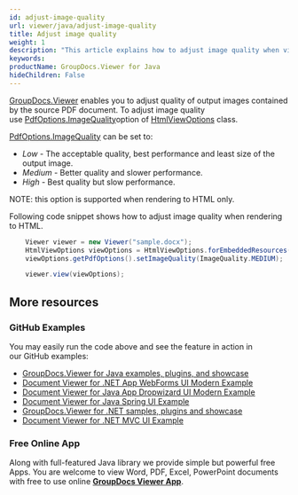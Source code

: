 ```yaml
---
id: adjust-image-quality
url: viewer/java/adjust-image-quality
title: Adjust image quality
weight: 1
description: "This article explains how to adjust image quality when viewing PDF Documents with GroupDocs.Viewer within your Java applications."
keywords: 
productName: GroupDocs.Viewer for Java
hideChildren: False
---
```

[GroupDocs.Viewer](https://products.groupdocs.com/viewer) enables you to adjust quality of output images contained by the source PDF document. To adjust image quality use [PdfOptions.ImageQuality](https://apireference.groupdocs.com/java/viewer/groupdocs.viewer.options/pdfoptions/properties/imagequality)option of [HtmlViewOptions](https://apireference.groupdocs.com/viewer/java/com.groupdocs.viewer.options/HtmlViewOptions) class.

[PdfOptions.ImageQuality](https://apireference.groupdocs.com/java/viewer/groupdocs.viewer.options/pdfoptions/properties/imagequality) can be set to:

*   *Low* - The acceptable quality, best performance and least size of the output image.
*   *Medium* - Better quality and slower performance.
*   *High* - Best quality but slow performance.

NOTE: this option is supported when rendering to HTML only.

Following code snippet shows how to adjust image quality when rendering to HTML.

```java
    Viewer viewer = new Viewer("sample.docx");
    HtmlViewOptions viewOptions = HtmlViewOptions.forEmbeddedResources();
    viewOptions.getPdfOptions().setImageQuality(ImageQuality.MEDIUM);

    viewer.view(viewOptions);
```

## More resources
### GitHub Examples
You may easily run the code above and see the feature in action in our GitHub examples:
*   [GroupDocs.Viewer for Java examples, plugins, and showcase](https://github.com/groupdocs-viewer/GroupDocs.Viewer-for-Java)
*   [Document Viewer for .NET App WebForms UI Modern Example](https://github.com/groupdocs-viewer/GroupDocs.Viewer-for-Java-WebForms)    
*   [Document Viewer for Java App Dropwizard UI Modern Example](https://github.com/groupdocs-viewer/GroupDocs.Viewer-for-Java-Dropwizard)    
*   [Document Viewer for Java Spring UI Example](https://github.com/groupdocs-viewer/GroupDocs.Viewer-for-Java-Spring)
*   [GroupDocs.Viewer for .NET samples, plugins and showcase](https://github.com/groupdocs-viewer/GroupDocs.Viewer-for-.NET)
*   [Document Viewer for .NET MVC UI Example](https://github.com/groupdocs-viewer/GroupDocs.Viewer-for-Java-MVC)     

### Free Online App
Along with full-featured Java library we provide simple but powerful free Apps.
You are welcome to view Word, PDF, Excel, PowerPoint documents with free to use online **[GroupDocs Viewer App](https://products.groupdocs.app/viewer)**.
